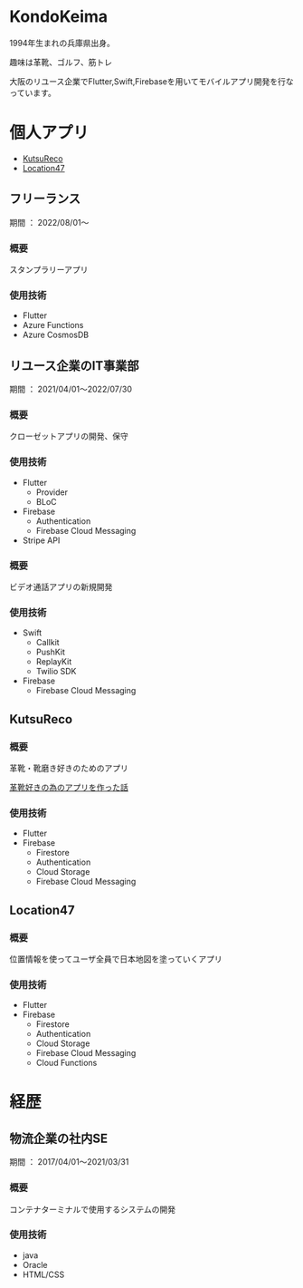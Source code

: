 # KondoKeima
1994年生まれの兵庫県出身。

趣味は革靴、ゴルフ、筋トレ

大阪のリユース企業でFlutter,Swift,Firebaseを用いてモバイルアプリ開発を行なっています。

# 個人アプリ
- [KutsuReco](https://kutsureco.page.link/appstore)
- [Location47](https://apps.apple.com/jp/app/location47/id1546722883)

## フリーランス
期間 ： 2022/08/01〜
### 概要
スタンプラリーアプリ
### 使用技術
- Flutter
- Azure Functions
- Azure CosmosDB

## リユース企業のIT事業部
期間 ： 2021/04/01〜2022/07/30
### 概要
クローゼットアプリの開発、保守
### 使用技術
- Flutter
  - Provider
  - BLoC
- Firebase
  - Authentication
  - Firebase Cloud Messaging
- Stripe API

### 概要
ビデオ通話アプリの新規開発
### 使用技術
- Swift
  - Callkit
  - PushKit
  - ReplayKit
  - Twilio SDK
- Firebase
  - Firebase Cloud Messaging

## KutsuReco
### 概要
革靴・靴磨き好きのためのアプリ

[革靴好きの為のアプリを作った話](https://note.com/bean_men/n/n17d652dd15ec)

### 使用技術
- Flutter
- Firebase
  - Firestore
  - Authentication
  - Cloud Storage
  - Firebase Cloud Messaging

## Location47
### 概要
位置情報を使ってユーザ全員で日本地図を塗っていくアプリ

### 使用技術
- Flutter
- Firebase
  - Firestore
  - Authentication
  - Cloud Storage
  - Firebase Cloud Messaging
  - Cloud Functions

# 経歴
## 物流企業の社内SE
期間 ： 2017/04/01〜2021/03/31
### 概要
コンテナターミナルで使用するシステムの開発
### 使用技術
- java
- Oracle
- HTML/CSS

